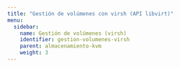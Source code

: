 ```yaml
---
title: "Gestión de volúmenes con virsh (API libvirt)"
menu:
  sidebar:
    name: Gestión de volúmenes (virsh)
    identifier: gestion-volumenes-virsh
    parent: almacenamiento-kvm
    weight: 3
---
```


